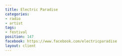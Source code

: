```yaml
---
title: Electric Paradise
categories:
- radio
- artist
tags:
- festival
position: 147
facebook: https://www.facebook.com/electricparadise
layout: client
---
```


